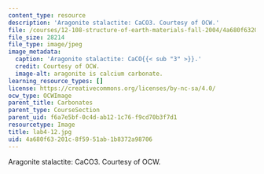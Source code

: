 ```yaml
---
content_type: resource
description: 'Aragonite stalactite: CaCO3. Courtesy of OCW.'
file: /courses/12-108-structure-of-earth-materials-fall-2004/4a680f63201c8f5951ab1b8372a98706_lab4-12.jpg
file_size: 28214
file_type: image/jpeg
image_metadata:
  caption: 'Aragonite stalactite: CaCO{{< sub "3" >}}.'
  credit: Courtesy of OCW.
  image-alt: aragonite is calcium carbonate.
learning_resource_types: []
license: https://creativecommons.org/licenses/by-nc-sa/4.0/
ocw_type: OCWImage
parent_title: Carbonates
parent_type: CourseSection
parent_uid: f6a7e5bf-0c4d-ab12-1c76-f9cd70b3f7d1
resourcetype: Image
title: lab4-12.jpg
uid: 4a680f63-201c-8f59-51ab-1b8372a98706
---
```

Aragonite stalactite: CaCO3. Courtesy of OCW.
